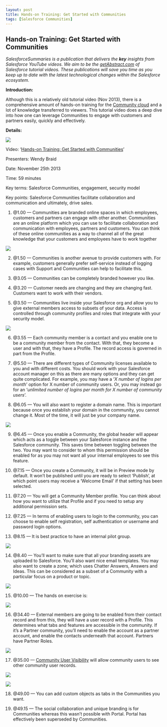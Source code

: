 ```yaml
---
layout: post
title: Hands-on Training: Get Started with Communities
tags: [Salesforce Communities]
---
```


## Hands-on Training: Get Started with Communities

*SalesforceSummaries is a publication that delivers the **key** insights from Salesforce YouTube videos. We aim to be the [getAbstract.com](https://www.getabstract.com/en/) of Salesforce tutorial videos. These publications will save you time as you keep up to date with the latest technological changes within the Salesforce ecosystem.*

**Introduction:**

Although this is a relatively old tutorial video (Nov 2013), there is a comprehensive amount of hands-on training for the [Community cloud](https://www.salesforce.com/uk/products/community-cloud/overview/) and a lot of knowledge transferred to viewers. This tutorial video does a deep dive into how one can leverage Communities to engage with customers and partners easily, quickly and effectively.

**Details:**

![](https://cdn-images-1.medium.com/max/2000/1*q0Bil2s-869ZxQCWOO-vbQ.png)

Video: ‘[Hands-on Training: Get Started with Communities](https://www.youtube.com/watch?v=iVS0p7xAVLQ)’

Presenters: Wendy Braid

Date: November 25th 2013

Time: 59 minutes

Key terms: Salesforce Communities, engagement, security model

Key points: Salesforce Communities facilitate collaboration and communication and ultimately, drive sales.

 1. @1.00 — Communities are branded online spaces in which employees, customers and partners can engage with other another. Communities are an online platform which you can use to facilitate collaboration and communication with employees, partners and customers. You can think of these online communities as a way to channel all of the great knowledge that your customers and employees have to work together

![](https://cdn-images-1.medium.com/max/2000/1*xyISrVbUJy2SnVvDMGDkcg.png)

2. @1.50 — Communities is another avenue to provide customers with. For example, customers generally prefer self-service instead of logging cases with Support and Communities can help to facilitate this.

3. @3.05 — Communities can be completely branded however you like.

4. @3.20 — Customer needs are changing and they are changing fast. Customers want to work with their vendors.

5. @3.50 — Communities live inside your Salesforce org and allow you to give external members access to subsets of your data. Access is controlled through community profiles and roles that integrate with your security model.

![](https://cdn-images-1.medium.com/max/2000/1*1_1tB1H4WIqaKhUxqqVlew.png)

6. @3.55 — Each community member is a contact and you enable one to be a community member from the contact. With that, they become a user and with that, they have a Profile. The record access is governed in part from the Profile.

7. @5.50 — There are different types of Community licenses available to you and with different costs. You should work with your Salesforce account manager on this as there are many options and they can get quite complicated. For example, you may have a ‘*X number of logins per month*’ option for X number of community users. Or, you may instead go for an ‘*unlimited number of logins per month for X number of community users*’.

8. @6.05 — You will also want to register a domain name. This is important because once you establish your domain in the community, you cannot change it. Most of the time, it will just be your company name.

![](https://cdn-images-1.medium.com/max/2000/1*BdClfU6caXTb0Z0SrXwGcw.png)

9. @6.45 — Once you enable a Community, the global header will appear which acts as a toggle between your Salesforce instance and the Salesforce community. This saves time between toggling between the two. You may want to consider to whom this permission should be enabled for as you may not want all your internal employees to see this feature.

10. @7.15 — Once you create a Community, it will be in Preview mode by default. It won’t be published until you are ready to select ‘Publish’, at which point users may receive a ‘Welcome Email’ if that setting has been selected.

11. @7.20 — You will get a Community Member profile. You can think about how you want to utilize that Profile and if you need to setup any additional permission sets.

12. @7.25 — In terms of enabling users to login to the community, you can choose to enable self registration, self authentication or username and password login options.

13. @8.15 — It is best practice to have an internal pilot group.

![](https://cdn-images-1.medium.com/max/2000/1*xpYoq6vaeUd6qA9cNr5yeA.png)

14. @8.40 — You’ll want to make sure that all your branding assets are uploaded to Salesforce. You’ll also want nice email templates. You may also want to create a zone; which uses Chatter Answers, Answers and Ideas. This can be considered as a subset of a Community with a particular focus on a product or topic.

![](https://cdn-images-1.medium.com/max/2000/1*hrccMEyM8INgj42TpLV2Kg.png)

15. @10.00 — The hands on exercise is:

![](https://cdn-images-1.medium.com/max/2000/1*ytRgIGMfcuPzfMYndeGoFg.png)

16. @34.40 — External members are going to be enabled from their contact record and from this, they will have a user record with a Profile. This determines what tabs and features are accessible in the community. If it’s a Partner community, you’ll need to enable the account as a partner account, and enable the contacts underneath that account. Partners have Partner Roles.

![](https://cdn-images-1.medium.com/max/2000/1*acwHw4f6MkOBY5ekReZBYw.png)

17. @35.00 — [Community User Visibility](https://help.salesforce.com/articleView?id=networks_user_sharing.htm&type=0) will allow community users to see other community user records.

![](https://cdn-images-1.medium.com/max/2000/1*vcopJQDvBXCKl4p2Kk9AmQ.png)

![](https://cdn-images-1.medium.com/max/2000/1*vfE8XofwcKKZzNkCW0nY5g.png)

18. @49.00 — You can add custom objects as tabs in the Communities you want.

19. @49.15 — The social collaboration and unique branding is for Communities whereas this wasn’t possible with Portal. Portal has effectively been superseded by Communities.
